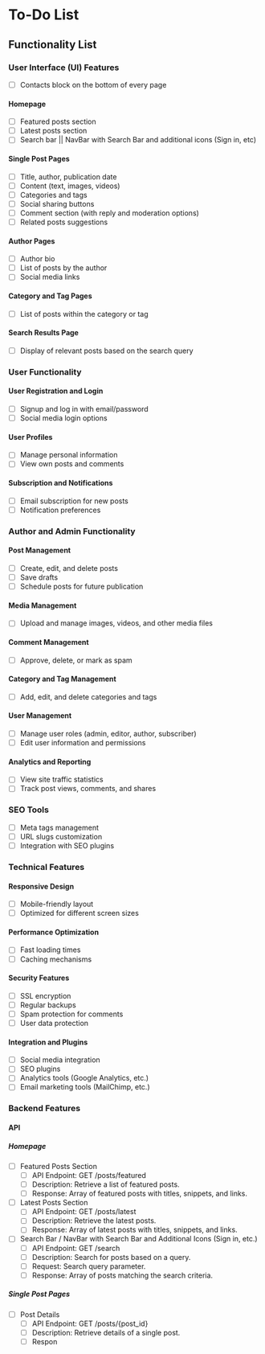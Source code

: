 # To-Do List

## Functionality List

### User Interface (UI) Features

- [ ] Contacts block on the bottom of every page

#### Homepage

- [ ] Featured posts section
- [ ] Latest posts section
- [ ] Search bar || NavBar with Search Bar and additional icons (Sign in, etc)

#### Single Post Pages

- [ ] Title, author, publication date
- [ ] Content (text, images, videos)
- [ ] Categories and tags
- [ ] Social sharing buttons
- [ ] Comment section (with reply and moderation options)
- [ ] Related posts suggestions

#### Author Pages

- [ ] Author bio
- [ ] List of posts by the author
- [ ] Social media links

#### Category and Tag Pages

- [ ] List of posts within the category or tag

#### Search Results Page

- [ ] Display of relevant posts based on the search query

### User Functionality

#### User Registration and Login

- [ ] Signup and log in with email/password
- [ ] Social media login options

#### User Profiles

- [ ] Manage personal information
- [ ] View own posts and comments

#### Subscription and Notifications

- [ ] Email subscription for new posts
- [ ] Notification preferences

### Author and Admin Functionality

#### Post Management

- [ ] Create, edit, and delete posts
- [ ] Save drafts
- [ ] Schedule posts for future publication

#### Media Management

- [ ] Upload and manage images, videos, and other media files

#### Comment Management

- [ ] Approve, delete, or mark as spam

#### Category and Tag Management

- [ ] Add, edit, and delete categories and tags

#### User Management

- [ ] Manage user roles (admin, editor, author, subscriber)
- [ ] Edit user information and permissions

#### Analytics and Reporting

- [ ] View site traffic statistics
- [ ] Track post views, comments, and shares

### SEO Tools

- [ ] Meta tags management
- [ ] URL slugs customization
- [ ] Integration with SEO plugins

### Technical Features

#### Responsive Design

- [ ] Mobile-friendly layout
- [ ] Optimized for different screen sizes

#### Performance Optimization

- [ ] Fast loading times
- [ ] Caching mechanisms

#### Security Features

- [ ] SSL encryption
- [ ] Regular backups
- [ ] Spam protection for comments
- [ ] User data protection

#### Integration and Plugins

- [ ] Social media integration
- [ ] SEO plugins
- [ ] Analytics tools (Google Analytics, etc.)
- [ ] Email marketing tools (MailChimp, etc.)

### Backend Features

#### API

##### Homepage

- [ ] Featured Posts Section
  - [ ] API Endpoint: GET /posts/featured
  - [ ] Description: Retrieve a list of featured posts.
  - [ ] Response: Array of featured posts with titles, snippets, and links.
  
- [ ] Latest Posts Section
  - [ ] API Endpoint: GET /posts/latest
  - [ ] Description: Retrieve the latest posts.
  - [ ] Response: Array of latest posts with titles, snippets, and links.

- [ ] Search Bar / NavBar with Search Bar and Additional Icons (Sign in, etc.)
  - [ ] API Endpoint: GET /search
  - [ ] Description: Search for posts based on a query.
  - [ ] Request: Search query parameter.
  - [ ] Response: Array of posts matching the search criteria.

##### Single Post Pages

- [ ] Post Details
  - [ ] API Endpoint: GET /posts/{post_id}
  - [ ] Description: Retrieve details of a single post.
  - [ ] Respon
